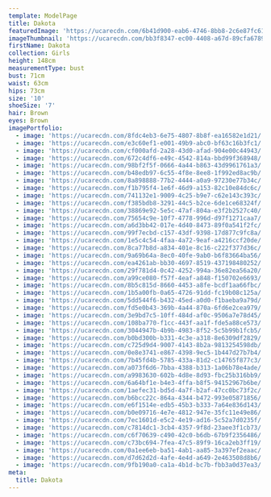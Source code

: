 ```yaml
---
template: ModelPage
title: Dakota
featuredImage: 'https://ucarecdn.com/6b41d900-eab6-4746-8bb8-2c6e87fc61c8/'
imageThumbnail: 'https://ucarecdn.com/bb3f8347-ec00-4408-a67d-89cfa6789200/'
firstName: Dakota
collection: Girls
height: 148cm
measurementType: bust
bust: 71cm
waist: 63cm
hips: 73cm
size: '10'
shoeSize: '7'
hair: Brown
eyes: Brown
imagePortfolio:
  - image: 'https://ucarecdn.com/8fdc4eb3-6e75-4807-8b8f-ea16582e1d21/'
  - image: 'https://ucarecdn.com/e3c60ef1-e001-49b9-abc0-bf63c16b3fc1/'
  - image: 'https://ucarecdn.com/cf000afd-2a28-43d0-afad-904e00c44943/'
  - image: 'https://ucarecdn.com/672c4df6-e49c-4542-814a-bbd99f368948/'
  - image: 'https://ucarecdn.com/98bf2f5f-0666-4a44-b863-43d9961761a3/'
  - image: 'https://ucarecdn.com/b48edb97-6c55-4f8e-8ee8-1f992ed8ac9b/'
  - image: 'https://ucarecdn.com/8a898888-77b2-4444-a0a9-97230e77b34c/'
  - image: 'https://ucarecdn.com/f1b795f4-1e6f-46d9-a153-82c10e84dc6c/'
  - image: 'https://ucarecdn.com/741132e1-9009-4c25-b9e7-c62e143c393c/'
  - image: 'https://ucarecdn.com/f385bdb8-3291-44c5-b2ce-6de1ce68324f/'
  - image: 'https://ucarecdn.com/38869e92-5e5c-47af-804a-e3f2b2527c40/'
  - image: 'https://ucarecdn.com/75654c9e-10f7-4778-996d-d97f1271caa7/'
  - image: 'https://ucarecdn.com/a6d3bb42-017e-4d40-8473-89f0a541f2fc/'
  - image: 'https://ucarecdn.com/99f7ecbd-c157-43df-9398-17d877c9fc8a/'
  - image: 'https://ucarecdn.com/1e5c4c54-4faa-4a72-9eaf-a4216ccf20de/'
  - image: 'https://ucarecdn.com/8ca77b8d-a834-401e-8c16-c222f377d36c/'
  - image: 'https://ucarecdn.com/9a69b64a-8ec0-40fe-9ab0-b6f83664ba56/'
  - image: 'https://ucarecdn.com/ea4261ab-bb30-4697-8519-437198480252/'
  - image: 'https://ucarecdn.com/29f781d4-0c42-4252-994a-36e82ea56a20/'
  - image: 'https://ucarecdn.com/a99ce080-f57f-4eaf-a848-f150702e6693/'
  - image: 'https://ucarecdn.com/8b5c815d-8660-4453-a8fe-bcdf1aa66fbc/'
  - image: 'https://ucarecdn.com/1b5a00fb-0a65-4726-91dd-fc19b08c125a/'
  - image: 'https://ucarecdn.com/5dd544f6-b432-45ed-a0d0-f1baeba9a79d/'
  - image: 'https://ucarecdn.com/fd5e0b43-369b-4a44-870a-6fd6e2cea979/'
  - image: 'https://ucarecdn.com/3e9bd7c5-10ff-484d-af0c-9506a7e78d45/'
  - image: 'https://ucarecdn.com/108ba770-f1cc-443f-aa1f-fde5a88ce573/'
  - image: 'https://ucarecdn.com/3044947b-4b9b-4983-8f52-5c5b99b1fcb5/'
  - image: 'https://ucarecdn.com/b0bd300b-b331-4c3e-a318-8e6309df2829/'
  - image: 'https://ucarecdn.com/c725d9d4-9007-4143-8b2a-9813254598db/'
  - image: 'https://ucarecdn.com/0e8e3741-e867-4398-9ec5-1b447d27b7b4/'
  - image: 'https://ucarecdn.com/7b45fd4b-5785-433a-81d2-c14765f877c3/'
  - image: 'https://ucarecdn.com/a073f6d6-7bba-4388-b313-1a06b78e4ade/'
  - image: 'https://ucarecdn.com/a9983630-602b-4d8e-8d93-fbc25b316bb9/'
  - image: 'https://ucarecdn.com/6a64bf1e-b4e3-4ffa-b8f5-94152967b6be/'
  - image: 'https://ucarecdn.com/1aefec31-bd5d-4a7f-b2af-47cc0bc73f2c/'
  - image: 'https://ucarecdn.com/b6bcc22c-864a-4344-b472-993e05871856/'
  - image: 'https://ucarecdn.com/e6f1514e-edb5-45b3-b333-7a64e836d143/'
  - image: 'https://ucarecdn.com/b0e09716-4e7e-4812-947e-35fc11e49e86/'
  - image: 'https://ucarecdn.com/7ec1601d-e5c2-4e19-ad16-5c52a7d0235f/'
  - image: 'https://ucarecdn.com/c7814dc1-3cb4-4357-9f8d-23aee3f1cb73/'
  - image: 'https://ucarecdn.com/c6f70639-c490-42c0-b6db-67b9f2356486/'
  - image: 'https://ucarecdn.com/c73bc694-7fea-47c5-89f9-16ca2eb3ff19/'
  - image: 'https://ucarecdn.com/0a1ee6eb-ba51-4ab1-aa85-3a397ef2eaac/'
  - image: 'https://ucarecdn.com/d7d62d2d-4afe-4e4d-a649-2e463508d8b6/'
  - image: 'https://ucarecdn.com/9fb190a0-ca1a-4b1d-bc7b-fbb3a0d37ea3/'
meta:
  title: Dakota
---
```



